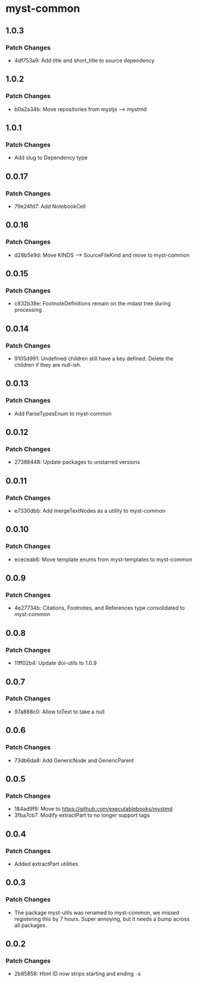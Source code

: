 # myst-common

## 1.0.3

### Patch Changes

- 4df753a9: Add title and short_title to source dependency

## 1.0.2

### Patch Changes

- b0a2a34b: Move repositories from mystjs --> mystmd

## 1.0.1

### Patch Changes

- Add slug to Dependency type

## 0.0.17

### Patch Changes

- 79e24fd7: Add NotebookCell

## 0.0.16

### Patch Changes

- d28b5e9d: Move KINDS --> SourceFileKind and move to myst-common

## 0.0.15

### Patch Changes

- c832b38e: FootnoteDefinitions remain on the mdast tree during processing

## 0.0.14

### Patch Changes

- 9105d991: Undefined children still have a key defined. Delete the children if they are null-ish.

## 0.0.13

### Patch Changes

- Add ParseTypesEnum to myst-common

## 0.0.12

### Patch Changes

- 27388448: Update packages to unstarred versions

## 0.0.11

### Patch Changes

- e7330dbb: Add mergeTextNodes as a utility to myst-common

## 0.0.10

### Patch Changes

- ececeab6: Move template enums from myst-templates to myst-common

## 0.0.9

### Patch Changes

- 4e27734b: Citations, Footnotes, and References type consolidated to myst-common

## 0.0.8

### Patch Changes

- 11ff02b4: Update doi-utils to 1.0.9

## 0.0.7

### Patch Changes

- 97a888c0: Allow toText to take a null

## 0.0.6

### Patch Changes

- 73db6da8: Add GenericNode and GenericParent

## 0.0.5

### Patch Changes

- 184ad9f9: Move to https://github.com/executablebooks/mystmd
- 3fba7cb7: Modify extractPart to no longer support tags

## 0.0.4

### Patch Changes

- Added extractPart utilities.

## 0.0.3

### Patch Changes

- The package myst-utils was renamed to myst-common, we missed registering this by 7 hours. Super annoying, but it needs a bump across all packages.

## 0.0.2

### Patch Changes

- 2b85858: Html ID now strips starting and ending `-`s

